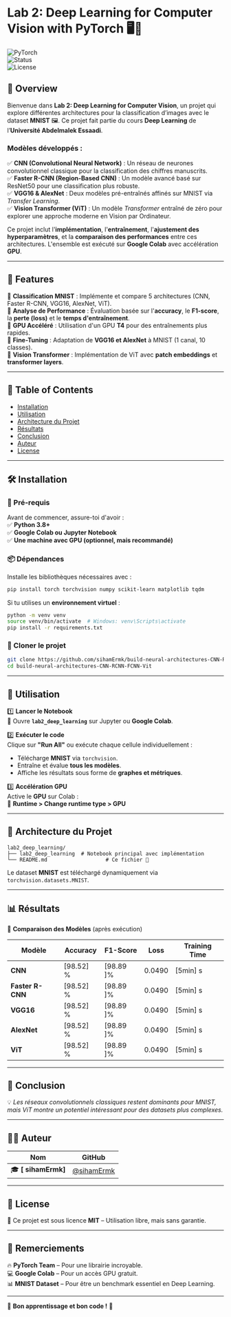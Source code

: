 # **Lab 2: Deep Learning for Computer Vision with PyTorch** 🖥️🔬  

![PyTorch](https://img.shields.io/badge/PyTorch-Deep%20Learning-red?style=flat&logo=pytorch)  
![Status](https://img.shields.io/badge/Status-Completed-success)  
![License](https://img.shields.io/badge/License-MIT-blue)  

## **📌 Overview**  
Bienvenue dans **Lab 2: Deep Learning for Computer Vision**, un projet qui explore différentes architectures pour la classification d’images avec le dataset **MNIST** 🖼️. Ce projet fait partie du cours **Deep Learning** de l’**Université Abdelmalek Essaadi**.  

### **Modèles développés :**  
✅ **CNN (Convolutional Neural Network)** : Un réseau de neurones convolutionnel classique pour la classification des chiffres manuscrits.  
✅ **Faster R-CNN (Region-Based CNN)** : Un modèle avancé basé sur ResNet50 pour une classification plus robuste.  
✅ **VGG16 & AlexNet** : Deux modèles pré-entraînés affinés sur MNIST via *Transfer Learning*.  
✅ **Vision Transformer (ViT)** : Un modèle *Transformer* entraîné de zéro pour explorer une approche moderne en Vision par Ordinateur.  

Ce projet inclut l'**implémentation**, l'**entraînement**, l'**ajustement des hyperparamètres**, et la **comparaison des performances** entre ces architectures. L'ensemble est exécuté sur **Google Colab** avec accélération **GPU**.  

---

## **🔧 Features**  
📌 **Classification MNIST** : Implémente et compare 5 architectures (CNN, Faster R-CNN, VGG16, AlexNet, ViT).  
📌 **Analyse de Performance** : Évaluation basée sur l'**accuracy**, le **F1-score**, la **perte (loss)** et le **temps d'entraînement**.  
📌 **GPU Accéléré** : Utilisation d'un GPU **T4** pour des entraînements plus rapides.  
📌 **Fine-Tuning** : Adaptation de **VGG16 et AlexNet** à MNIST (1 canal, 10 classes).  
📌 **Vision Transformer** : Implémentation de ViT avec **patch embeddings** et **transformer layers**.  

---

## **📌 Table of Contents**  
- [Installation](#installation)  
- [Utilisation](#utilisation)  
- [Architecture du Projet](#architecture-du-projet)  
- [Résultats](#résultats)  
- [Conclusion](#conclusion)  
- [Auteur](#auteur)  
- [License](#license)  

---

## **🛠️ Installation**  

### **📌 Pré-requis**  
Avant de commencer, assure-toi d'avoir :  
✅ **Python 3.8+**  
✅ **Google Colab ou Jupyter Notebook**  
✅ **Une machine avec GPU (optionnel, mais recommandé)**  

### **📦 Dépendances**  
Installe les bibliothèques nécessaires avec :  
```bash
pip install torch torchvision numpy scikit-learn matplotlib tqdm
```
Si tu utilises un **environnement virtuel** :  
```bash
python -m venv venv
source venv/bin/activate  # Windows: venv\Scripts\activate
pip install -r requirements.txt
```

### **📂 Cloner le projet**  
```bash
git clone https://github.com/sihamErmk/build-neural-architectures-CNN-RCNN-FCNN-Vit.git
cd build-neural-architectures-CNN-RCNN-FCNN-Vit
```

---

## **🚀 Utilisation**  

1️⃣ **Lancer le Notebook**  
📜 Ouvre **`lab2_deep_learning`** sur Jupyter ou **Google Colab**.  

2️⃣ **Exécuter le code**  
Clique sur **"Run All"** ou exécute chaque cellule individuellement :  
- Télécharge **MNIST** via `torchvision`.  
- Entraîne et évalue **tous les modèles**.  
- Affiche les résultats sous forme de **graphes et métriques**.  

3️⃣ **Accélération GPU**  
Active le **GPU** sur Colab :  
📌 **Runtime > Change runtime type > GPU**  

---

## **📂 Architecture du Projet**  
```
lab2_deep_learning/
├── lab2_deep_learning  # Notebook principal avec implémentation
└── README.md                   # Ce fichier 📄
```

Le dataset **MNIST** est téléchargé dynamiquement via `torchvision.datasets.MNIST`.

---

## **📊 Résultats**  

📌 **Comparaison des Modèles** (après exécution)  

| Modèle       | Accuracy | F1-Score | Loss  | Training Time |
|-------------|----------|---------|------|--------------|
| **CNN**     |[98.52] % | [98.89 ]%   | 0.0490 | [5min] s |
| **Faster R-CNN** |[98.52] % | [98.89 ]%   | 0.0490 | [5min] s |
| **VGG16**   |[98.52] % | [98.89 ]%   | 0.0490 | [5min] s |
| **AlexNet** |[98.52] % | [98.89 ]%   | 0.0490 | [5min] s |
| **ViT**     |[98.52] % | [98.89 ]%   | 0.0490 | [5min] s |

---

## **📌 Conclusion**  
💡 *Les réseaux convolutionnels classiques restent dominants pour MNIST, mais ViT montre un potentiel intéressant pour des datasets plus complexes.*  

---

## **👨‍💻 Auteur**  

| Nom | GitHub |
|----|--------|
| 🎓 **[ sihamErmk]** | [@sihamErmk](https://github.com/sihamErmk) |

---

## **📜 License**  
🔖 Ce projet est sous licence **MIT** – Utilisation libre, mais sans garantie.  

---

## **🙌 Remerciements**  
🔥 **PyTorch Team** – Pour une librairie incroyable.  
💻 **Google Colab** – Pour un accès GPU gratuit.  
📊 **MNIST Dataset** – Pour être un benchmark essentiel en Deep Learning.  

---

🚀 **Bon apprentissage et bon code !** 🎯
